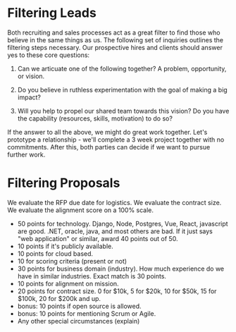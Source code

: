 
# Filtering Leads

Both recruiting and sales processes act as a great filter to find those who believe in the same things as us. The following
set of inquiries outlines the filtering steps necessary. Our prospective hires and clients should answer yes to these core questions:

1) Can we articuate one of the following together? A problem, opportunity, or vision.

2) Do you believe in ruthless experimentation with the goal of making a big impact?

3) Will you help to propel our shared team towards this vision? Do you have the capability (resources, skills, motivation) to do so?

If the answer to all the above, we might do great work together. Let's prototype a relationship - we'll complete a 3 week project together with no commitments. After this, both parties can decide if we want to pursue further work.

# Filtering Proposals

We evaluate the RFP due date for logistics.
We evaluate the contract size.
We evaluate the alignment score on a 100% scale.
  * 50 points for technology. Django, Node, Postgres, Vue, React, javascript are good. .NET, oracle, java, and most others are bad. If it just says "web application" or similar, award 40 points out of 50.
  * 10 points if it's publicly available.
  * 10 points for cloud based.
  * 10 for scoring criteria (present or not)
  * 30 points for business domain (industry). How much experience do we have in similar industries. Exact match is 30 points.
  * 10 points for alignment on mission.
  * 20 points for contract size. 0 for $10k, 5 for $20k, 10 for $50k, 15 for $100k, 20 for $200k and up.
  * bonus: 10 points if open source is allowed.
  * bonus: 10 points for mentioning Scrum or Agile.
  * Any other special circumstances (explain)
